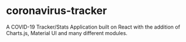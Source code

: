 # coronavirus-tracker
A COVID-19 Tracker/Stats Application built on React with the addition of Charts.js, Material UI and many different modules.
